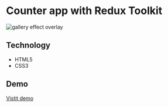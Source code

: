 # Counter app with Redux Toolkit

<img src="https://res.cloudinary.com/dgixckrvq/image/upload/v1655161859/Overlay/template_lcm9go.webp" alt="gallery effect overlay"/>

## Technology

<ul>
  <li>HTML5</li>
  <li>CSS3</li>
</ul>

## Demo

<a href="https://gallery-effect-overlay.netlify.app/">Vistit demo</a>
